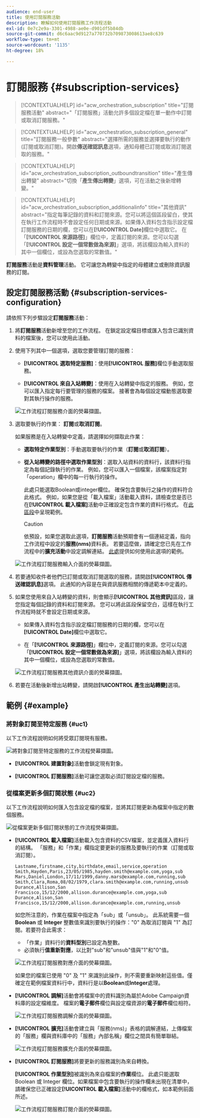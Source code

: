 ```yaml
---
audience: end-user
title: 使用訂閱服務活動
description: 瞭解如何使用訂閱服務工作流程活動
exl-id: 0e7c2e9a-3301-4988-ae0e-d901df5b84db
source-git-commit: d6c6aac9d9127a770732b709873008613ae8c639
workflow-type: tm+mt
source-wordcount: '1135'
ht-degree: 18%

---
```


# 訂閱服務 {#subscription-services}

>[!CONTEXTUALHELP]
>id="acw_orchestration_subscription"
>title="訂閱服務活動"
>abstract="「訂閱服務」活動允許多個設定檔在單一動作中訂閱或取消訂閱服務。"

>[!CONTEXTUALHELP]
>id="acw_orchestration_subscription_general"
>title="訂閱服務一般參數"
>abstract="選擇所需的服務並選擇要執行的動作 (訂閱或取消訂閱)。開啟&#x200B;**傳送確認訊息**&#x200B;選項，通知母體已訂閱或取消訂閱選取的服務。"

>[!CONTEXTUALHELP]
>id="acw_orchestration_subscription_outboundtransition"
>title="產生傳出轉變"
>abstract="切換「**產生傳出轉變**」選項，可在活動之後新增轉變。"

>[!CONTEXTUALHELP]
>id="acw_orchestration_subscription_additionalinfo"
>title="其他資訊"
>abstract="指定每筆記錄的資料和訂閱來源。您可以將這個區段留白，使其在執行工作流程時不會設定任何日期或來源。如果傳入資料包含指示設定檔訂閱服務的日期的欄，您可以在&#x200B;**[!UICONTROL Date]**&#x200B;欄位中選取它。 在「**[!UICONTROL 來源路徑]**」欄位中，定義訂閱的來源。您可以勾選「**[!UICONTROL 設定一個常數做為來源]**」選項，將該欄設為輸入資料的其中一個欄位，或設為您選取的常數值。"

**訂閱服務**&#x200B;活動是&#x200B;**資料管理**&#x200B;活動。 它可讓您為轉變中指定的母體建立或刪除資訊服務的訂閱。

## 設定訂閱服務活動 {#subscription-services-configuration}

請依照下列步驟設定&#x200B;**訂閱服務**&#x200B;活動：

1. 將&#x200B;**訂閱服務**&#x200B;活動新增至您的工作流程。 在鎖定設定檔目標或匯入包含已識別資料的檔案後，您可以使用此活動。

1. 使用下列其中一個選項，選取您要管理訂閱的服務：

   * **[!UICONTROL 選取特定服務]**：使用&#x200B;**[!UICONTROL 服務]**&#x200B;欄位手動選取服務。

   * **[!UICONTROL 來自入站轉變]**：使用在入站轉變中指定的服務。 例如，您可以匯入指定每行要管理的服務的檔案。 接著會為每個設定檔動態選取要對其執行操作的服務。

   ![工作流程訂閱服務介面的熒幕擷圖。](../assets/workflow-subscription-service.png)

1. 選取要執行的作業： **訂閱**&#x200B;或&#x200B;**取消訂閱**。

   如果服務是在入站轉變中定義，請選擇如何擷取此作業：

   * **選取特定作業型別**：手動選取要執行的作業（**訂閱**&#x200B;或&#x200B;**取消訂閱**）。

   * **從入站轉變的路徑中選取作業型別**：選取入站資料的資料行，該資料行指定為每個記錄執行的作業。 例如，您可以匯入一個檔案，該檔案指定對「operation」欄中的每一行執行的操作。

     此處只能選取Boolean或integer欄位。 確保包含要執行之操作的資料符合此格式。 例如，如果您是從「載入檔案」活動載入資料，請檢查您是否已在&#x200B;**[!UICONTROL 載入檔案]**&#x200B;活動中正確設定包含作業的資料行格式。 在[此區段](#uc2)中呈現範例。

     >[!CAUTION]
     >
     >依預設，如果您選取此選項，**訂閱服務**&#x200B;活動預期會有一個連結定義，指向工作流程中設定的&#x200B;**服務(nms)**&#x200B;資料表。 若要這麼做，請確定您已先在工作流程中的&#x200B;**擴充活動**&#x200B;中設定調解連結。 [此處](#uc2)提供如何使用此選項的範例。

   ![工作流程訂閱服務輸入介面的熒幕擷圖。](../assets/workflow-subscription-service-inbound.png)

1. 若要通知收件者他們已訂閱或取消訂閱選取的服務，請開啟&#x200B;**[!UICONTROL 傳送確認訊息]**&#x200B;選項。 此通知的內容是在與資訊服務相關的傳遞範本中定義的。

1. 如果您使用來自入站轉變的資料，則會顯示&#x200B;**[!UICONTROL 其他資訊]**&#x200B;區段，讓您指定每個記錄的資料和訂閱來源。 您可以將此區段保留空白，這樣在執行工作流程時就不會設定日期或來源。

   * 如果傳入資料包含指示設定檔訂閱服務的日期的欄，您可以在&#x200B;**[!UICONTROL Date]**&#x200B;欄位中選取它。

   * 在「**[!UICONTROL 來源路徑]**」欄位中，定義訂閱的來源。您可以勾選「**[!UICONTROL 設定一個常數做為來源]**」選項，將該欄設為輸入資料的其中一個欄位，或設為您選取的常數值。

   ![工作流程訂閱服務其他資訊介面的熒幕擷圖。](../assets/workflow-subscription-service-additional.png)

1. 若要在活動後新增出站轉變，請開啟&#x200B;**[!UICONTROL 產生出站轉變]**&#x200B;選項。

## 範例 {#example}

### 將對象訂閱至特定服務 {#uc1}

以下工作流程說明如何將受眾訂閱現有服務。

![將對象訂閱至特定服務的工作流程熒幕擷圖。](../assets/workflow-subscription-service-uc1.png)

* **[!UICONTROL 建置對象]**&#x200B;活動會鎖定現有對象。

* **[!UICONTROL 訂閱服務]**&#x200B;活動可讓您選取必須訂閱設定檔的服務。

### 從檔案更新多個訂閱狀態 {#uc2}

以下工作流程說明如何匯入包含設定檔的檔案，並將其訂閱更新為檔案中指定的數個服務。

![從檔案更新多個訂閱狀態的工作流程熒幕擷圖。](../assets/workflow-subscription-service-uc2.png)

* **[!UICONTROL 載入檔案]**&#x200B;活動載入包含資料的CSV檔案，並定義匯入資料行的結構。 「服務」和「作業」欄指定要更新的服務及要執行的作業（訂閱或取消訂閱）。

  ```
  Lastname,firstname,city,birthdate,email,service,operation
  Smith,Hayden,Paris,23/05/1985,hayden.smith@example.com,yoga,sub
  Mars,Daniel,London,17/11/1999,danny.mars@example.com,running,sub
  Smith,Clara,Roma,08/02/1979,clara.smith@example.com,running,unsub
  Durance,Allison,San Francisco,15/12/2000,allison.durance@example.com,yoga,sub
  Durance,Alison,San Francisco,15/12/2000,allison.durance@example.com,running,unsub
  ```

  如您所注意的，作業在檔案中指定為「sub」或「unsub」。 此系統需要一個 **Boolean** 或 **Integer** 整數值來識別要執行的操作：&quot;0&quot; 為取消訂閱與 &quot;1&quot; 為訂閱。若要符合此需求：
   * 「作業」資料行的&#x200B;**資料型別**&#x200B;已設定為整數。
   * 必須執行&#x200B;**值重新對應**，以比對&quot;sub&quot;和&quot;unsub&quot;值與&quot;1&quot;和&quot;0&quot;值。

  ![工作流程訂閱服務對應介面的熒幕擷圖。](../assets/workflow-subscription-service-uc2-mapping.png)

  如果您的檔案已使用 &quot;0&quot; 及 &quot;1&quot; 來識別此操作，則不需要重新映射這些值。僅確定在範例檔案資料行中，資料行是以&#x200B;**Boolean**&#x200B;或&#x200B;**Integer**&#x200B;處理。

* **[!UICONTROL 調解]**&#x200B;活動會將檔案中的資料識別為屬於Adobe Campaign資料庫的設定檔維度。 檔案的&#x200B;**電子郵件**&#x200B;欄位與設定檔資源的&#x200B;**電子郵件**&#x200B;欄位相符。

  ![工作流程訂閱服務調解介面的熒幕擷圖。](../assets/workflow-subscription-service-uc2-reconciliation.png)

* **[!UICONTROL 擴充]**&#x200B;活動會建立與「服務(nms)」表格的調解連結，上傳檔案的「服務」欄與資料庫中的「服務」內部名稱」欄位之間具有簡單聯結。

  ![工作流程訂閱服務擴充介面的熒幕擷圖。](../assets/workflow-subscription-service-uc2-enrichment.png)

* **[!UICONTROL 訂閱服務]**&#x200B;將要更新的服務識別為來自轉換。

  **[!UICONTROL 作業型別]**&#x200B;被識別為來自檔案的&#x200B;**作業**&#x200B;欄位。 此處只能選取 Boolean 或 Integer 欄位。如果檔案中包含要執行的操作欄未出現在清單中，請確保您已正確設定&#x200B;**[!UICONTROL 載入檔案]**&#x200B;活動中的欄格式，如本範例前面所述。

  ![工作流程訂閱服務訂閱介面的熒幕擷圖。](../assets/workflow-subscription-service-uc2-subscription.png)